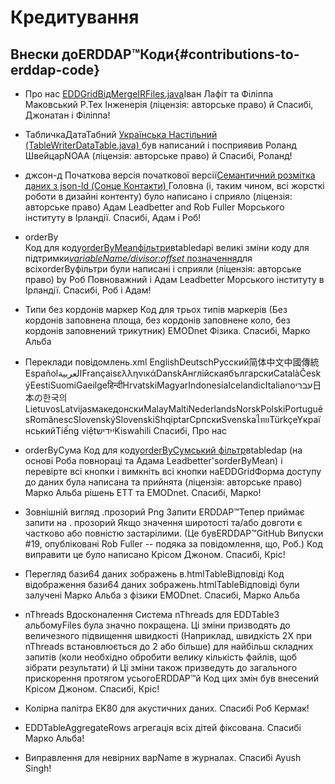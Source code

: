 # Кредитування

## Внески доERDDAP™Коди{#contributions-to-erddap-code} 
* Про нас
    [EDDGridВідMergeIRFiles.java](/docs/server-admin/datasets#eddgridfrommergeirfiles)Іван Лафіт та Філіппа Маковський Р.Тех Інженерія (ліцензія: авторське право) й Спасибі, Джонатан і Філіппа&#33;
     
* ТабличкаДатаТабний
    [Українська Настільний (TableWriterDataTable.java) ](https://coastwatch.pfeg.noaa.gov/erddap/tabledap/documentation.html#fileType)був написаний і посприявив Роланд ШвейцарNOAA  (ліцензія: авторське право) й Спасибі, Роланд&#33;
     
* джсон-д
Початкова версія початкової версії[Семантичний розмітка даних з json-ld (Сонце Контакти) ](/docs/server-admin/additional-information#json-ld)Головна (і, таким чином, всі жорсткі роботи в дизайні контенту) було написано і сприяло (ліцензія: авторське право) Адам Leadbetter and Rob Fuller Морського інституту в Ірландії. Спасибі, Адам і Роб&#33;
     
*   orderBy  
Код для коду[orderByMeanфільтри](https://coastwatch.pfeg.noaa.gov/erddap/tabledap/documentation.html#orderByMean)вtabledapі великі зміни коду для підтримки[_variableName/divisor:offset_ позначення](https://coastwatch.pfeg.noaa.gov/erddap/tabledap/documentation.html#orderByDivisorOptions)для всіхorderByфільтри були написані і сприяли (ліцензія: авторське право) by Роб Повноважний і Адам Leadbetter Морського інституту в Ірландії. Спасибі, Роб і Адам&#33;
     
* Типи без кордонів маркер
Код для трьох типів маркерів (Без кордонів заповнена площа, без кордонів заповнене коло, без кордонів заповнений трикутник) EMODnet Фізика. Спасибі, Марко Альба
     
* Переклади повідомлень.xml
EnglishDeutschPусский简体中文中國傳統EspañolالعربيةFrançaisελληνικάDanskАнглійскаябългарскиCatalàČeskýEestiSuomiGaeilgeहिन्दीHrvatskiMagyarIndonesiaIcelandicItalianoעברי日本の한국의LietuvosLatvijasмакедонскиMalayMaltiNederlandsNorskPolskiPortuguêsRomânescSlovenskýSlovenskiShqiptarCрпскиSvenskaไทยTürkçeYкраїнськийTiếng việtייִדישKiswahili Спасибі, Про нас
     
*   orderByСума
Код для коду[orderByСумський фільтр](https://coastwatch.pfeg.noaa.gov/erddap/tabledap/documentation.html#orderBySum)вtabledap  (на основі Роба повнораці та Адама Leadbetter'sorderByMean) і перевірте всі кнопки і вимкніть всі кнопки наEDDGridФорма доступу до даних була написана та прийнята (ліцензія: авторське право) Марко Альба рішень ETT та EMODnet. Спасибі, Марко&#33;
     
* Зовнішній вигляд .прозорий Png Запити
    ERDDAP™Тепер приймає запити на . прозорий Якщо значення широтості та/або довготи є частково або повністю застарілими. (Це бувERDDAP™GitHub Випуски #19, опубліковані Rob Fuller -- подяка за повідомлення, що, Роб.) Код виправити це було написано Крісом Джоном. Спасибі, Кріс&#33;
     
* Перегляд бази64 даних зображень в.htmlTableВідповіді
Код відображення бази64 даних зображень.htmlTableВідповіді були залучені Марко Альба з фізики EMODnet. Спасибі, Марко Альба
     
* nThreads Вдосконалення
Система nThreads для EDDTableЗ альбомуFiles була значно покращена. Ці зміни призводять до величезного підвищення швидкості (Наприклад, швидкість 2X при nThreads встановлюється до 2 або більше) для найбільш складних запитів (коли необхідно обробити велику кількість файлів, щоб зібрати результати) й Ці зміни також призведуть до загального прискорення протягом усьогоERDDAP™й Код цих змін був внесений Крісом Джоном. Спасибі, Кріс&#33;

* Колірна палітра EK80 для акустичних даних. Спасибі Роб Кермак&#33;

* EDDTableAggregateRows агрегація всіх дітей фіксована. Спасибі Марко Альба&#33;

* Виправлення для невірних варName в журналах. Спасибі Ayush Singh&#33;
